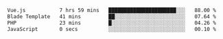 <!--START_SECTION:waka-->

```txt
Vue.js           7 hrs 59 mins   ██████████████████████░░░   88.00 %
Blade Template   41 mins         ██░░░░░░░░░░░░░░░░░░░░░░░   07.64 %
PHP              23 mins         █░░░░░░░░░░░░░░░░░░░░░░░░   04.26 %
JavaScript       0 secs          ░░░░░░░░░░░░░░░░░░░░░░░░░   00.10 %
```

<!--END_SECTION:waka-->
